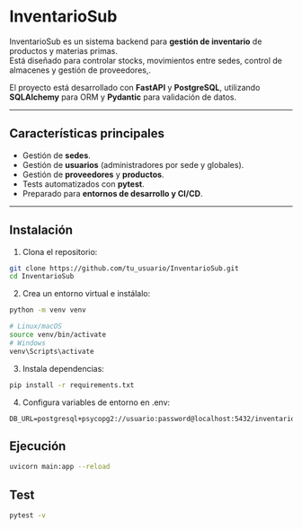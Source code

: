 # InventarioSub

InventarioSub es un sistema backend para **gestión de inventario** de productos y materias primas.  
Está diseñado para controlar stocks, movimientos entre sedes, control de almacenes y gestión de proveedores,.  

El proyecto está desarrollado con **FastAPI** y **PostgreSQL**, utilizando **SQLAlchemy** para ORM y **Pydantic** para validación de datos.

---

## Características principales

- Gestión de **sedes**.
- Gestión de **usuarios** (administradores por sede y globales).
- Gestión de **proveedores** y **productos**.
- Tests automatizados con **pytest**.
- Preparado para **entornos de desarrollo y CI/CD**.

---

## Instalación

1. Clona el repositorio:

```bash
git clone https://github.com/tu_usuario/InventarioSub.git
cd InventarioSub
```

2. Crea un entorno virtual e instálalo:

```bash
python -m venv venv

# Linux/macOS
source venv/bin/activate
# Windows
venv\Scripts\activate
```

3. Instala dependencias:

```bash
pip install -r requirements.txt
```

4. Configura variables de entorno en .env:

```env
DB_URL=postgresql+psycopg2://usuario:password@localhost:5432/inventariosub
```

## Ejecución

```bash
uvicorn main:app --reload
```

## Test

```bash
pytest -v
```
